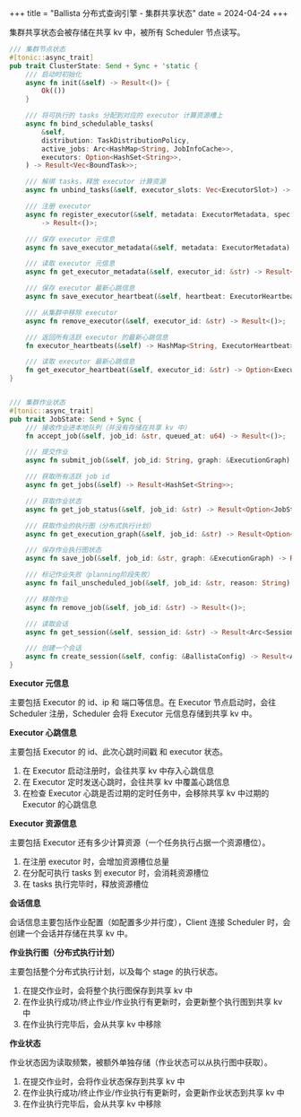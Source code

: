 +++
title = "Ballista 分布式查询引擎 - 集群共享状态"
date = 2024-04-24
+++

集群共享状态会被存储在共享 kv 中，被所有 Scheduler 节点读写。

```rust
/// 集群节点状态
#[tonic::async_trait]
pub trait ClusterState: Send + Sync + 'static {
    /// 启动时初始化
    async fn init(&self) -> Result<()> {
        Ok(())
    }

    /// 将可执行的 tasks 分配到对应的 executor 计算资源槽上
    async fn bind_schedulable_tasks(
        &self,
        distribution: TaskDistributionPolicy,
        active_jobs: Arc<HashMap<String, JobInfoCache>>,
        executors: Option<HashSet<String>>,
    ) -> Result<Vec<BoundTask>>;

    /// 解绑 tasks，释放 executor 计算资源
    async fn unbind_tasks(&self, executor_slots: Vec<ExecutorSlot>) -> Result<()>;

    /// 注册 executor
    async fn register_executor(&self, metadata: ExecutorMetadata, spec: ExecutorData)
        -> Result<()>;

    /// 保存 executor 元信息
    async fn save_executor_metadata(&self, metadata: ExecutorMetadata) -> Result<()>;

    /// 读取 executor 元信息
    async fn get_executor_metadata(&self, executor_id: &str) -> Result<ExecutorMetadata>;

    /// 保存 executor 最新心跳信息
    async fn save_executor_heartbeat(&self, heartbeat: ExecutorHeartbeat) -> Result<()>;

    /// 从集群中移除 executor 
    async fn remove_executor(&self, executor_id: &str) -> Result<()>;

    /// 返回所有活跃 executor 的最新心跳信息
    fn executor_heartbeats(&self) -> HashMap<String, ExecutorHeartbeat>;

    /// 读取 executor 最新心跳信息
    fn get_executor_heartbeat(&self, executor_id: &str) -> Option<ExecutorHeartbeat>;
}


/// 集群作业状态
#[tonic::async_trait]
pub trait JobState: Send + Sync {
    /// 接收作业进本地队列（并没有存储在共享 kv 中）
    fn accept_job(&self, job_id: &str, queued_at: u64) -> Result<()>;

    /// 提交作业
    async fn submit_job(&self, job_id: String, graph: &ExecutionGraph) -> Result<()>;

    /// 获取所有活跃 job id
    async fn get_jobs(&self) -> Result<HashSet<String>>;

    /// 获取作业状态
    async fn get_job_status(&self, job_id: &str) -> Result<Option<JobStatus>>;

    /// 获取作业的执行图（分布式执行计划）
    async fn get_execution_graph(&self, job_id: &str) -> Result<Option<ExecutionGraph>>;

    /// 保存作业执行图状态
    async fn save_job(&self, job_id: &str, graph: &ExecutionGraph) -> Result<()>;

    /// 标记作业失败（planning阶段失败）
    async fn fail_unscheduled_job(&self, job_id: &str, reason: String) -> Result<()>;

    /// 移除作业
    async fn remove_job(&self, job_id: &str) -> Result<()>;

    /// 读取会话
    async fn get_session(&self, session_id: &str) -> Result<Arc<SessionContext>>;

    /// 创建一个会话
    async fn create_session(&self, config: &BallistaConfig) -> Result<Arc<SessionContext>>;
}
```

**Executor 元信息**

主要包括 Executor 的 id、ip 和 端口等信息。在 Executor 节点启动时，会往 Scheduler 注册，Scheduler 会将 Executor 元信息存储到共享 kv 中。

**Executor 心跳信息**

主要包括 Executor 的 id、此次心跳时间戳 和 executor 状态。
1. 在 Executor 启动注册时，会往共享 kv 中存入心跳信息
2. 在 Executor 定时发送心跳时，会往共享 kv 中覆盖心跳信息
3. 在检查 Executor 心跳是否过期的定时任务中，会移除共享 kv 中过期的 Executor 的心跳信息

**Executor 资源信息**

主要包括 Executor 还有多少计算资源（一个任务执行占据一个资源槽位）。
1. 在注册 executor 时，会增加资源槽位总量
2. 在分配可执行 tasks 到 executor 时，会消耗资源槽位
3. 在 tasks 执行完毕时，释放资源槽位

**会话信息**

会话信息主要包括作业配置（如配置多少并行度），Client 连接 Scheduler 时，会创建一个会话并存储在共享 kv 中。

**作业执行图（分布式执行计划）**

主要包括整个分布式执行计划，以及每个 stage 的执行状态。
1. 在提交作业时，会将整个执行图保存到共享 kv 中
2. 在作业执行成功/终止作业/作业执行有更新时，会更新整个执行图到共享 kv 中
3. 在作业执行完毕后，会从共享 kv 中移除

**作业状态**

作业状态因为读取频繁，被额外单独存储（作业状态可以从执行图中获取）。
1. 在提交作业时，会将作业状态保存到共享 kv 中
2. 在作业执行成功/终止作业/作业执行有更新时，会更新作业状态到共享 kv 中
3. 在作业执行完毕后，会从共享 kv 中移除